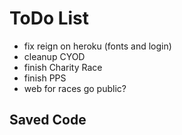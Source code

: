  # ToDo List

- fix reign on heroku (fonts and login)
- cleanup CYOD
- finish Charity Race
- finish PPS
- web for races go public?



## Saved Code

